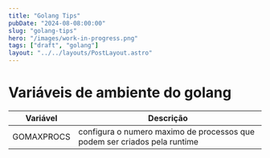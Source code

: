 ```yaml
---
title: "Golang Tips"
pubDate: "2024-08-08:00:00"
slug: "golang-tips"
hero: "/images/work-in-progress.png"
tags: ["draft", "golang"]
layout: "../../layouts/PostLayout.astro"
---
```


# Variáveis de ambiente do golang

| Variável   | Descrição                                                                 |
| ---------- | ------------------------------------------------------------------------- |
| GOMAXPROCS | configura o numero maximo de processos que podem ser criados pela runtime |

